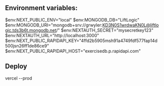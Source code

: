## Environment variables:

$env:NEXT_PUBLIC_ENV="local"
$env:MONGODB_DB="LiftLogic"
$env:MONGODB_URI="mongodb+srv://grwyler:KD3N0S1wrdwaKN0L@liftlogic.tds3b6t.mongodb.net/"
$env:NEXTAUTH_SECRET="mysecretkey123"  
$env:NEXTAUTH_URL="http://localhost:3000"
$env:NEXT_PUBLIC_RAPIDAPI_KEY="4ffd2b5905msh91a4749fdf577fap14d500jsn26ff1de86ce9"
$env:NEXT_PUBLIC_RAPIDAPI_HOST="exercisedb.p.rapidapi.com"

## Deploy

vercel --prod
